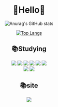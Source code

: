 <div align="center">

<h1>👋Hello👋</h1>


![Anurag's GitHub stats](https://github-readme-stats.vercel.app/api?username=ImSol-k&show_icons=true&theme=transparent)

[![Top Langs](https://github-readme-stats.vercel.app/api/top-langs/?username=ImSol-k&layout=compact)](https://github.com/anuraghazra/github-readme-stats)

<h2>📚Studying</h2>
<img src="https://img.shields.io/badge/java-007396?style=for-the-badge&logo=java&logoColor=white"> 
<img src="https://img.shields.io/badge/mysql-4479A1?style=for-the-badge&logo=mysql&logoColor=white"> 
<img src="https://img.shields.io/badge/spring-6DB33F?style=for-the-badge&logo=spring&logoColor=white">
<img src="https://img.shields.io/badge/javascript-F7DF1E?style=for-the-badge&logo=javascript&logoColor=black">
<img src="https://img.shields.io/badge/html5-E34F26?style=for-the-badge&logo=html5&logoColor=white"> 
<img src="https://img.shields.io/badge/css-1572B6?style=for-the-badge&logo=css3&logoColor=white"> 
<br>
<img src="https://img.shields.io/badge/github-181717?style=for-the-badge&logo=github&logoColor=white">
<img src="https://img.shields.io/badge/git-F05032?style=for-the-badge&logo=git&logoColor=white">
<br>

<h2>📚site</h2>
<a href="https://www.notion.so/f7010258cc554d55a6a979448b60d938?pvs=4](https://alabaster-flower-133.notion.site/f7010258cc554d55a6a979448b60d938?pvs=4">
  <img src="https://img.shields.io/badge/Notion-000000?style=for-the-badge&logo=notion&logoColor=white"/>
</a>
</div>

<!--
**ImSol-k/ImSol-k** is a ✨ _special_ ✨ repository because its `README.md` (this file) appears on your GitHub profile.

Here are some ideas to get you started:

- 🔭 I’m currently working on ...
- 🌱 I’m currently learning ...
- 👯 I’m looking to collaborate on ...
- 🤔 I’m looking for help with ...
- 💬 Ask me about ...
- 📫 How to reach me: ...
- 😄 Pronouns: ...
- ⚡ Fun fact: ...
-->
